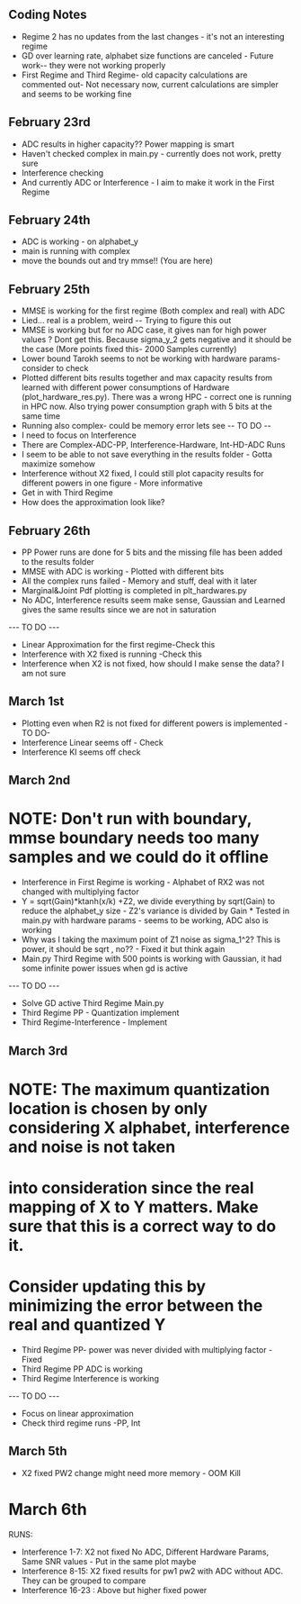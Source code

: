 ## Coding Notes
* Regime 2 has no updates from the last changes - it's not an interesting regime
* GD over learning rate, alphabet size functions are canceled - Future work-- they were not working properly
* First Regime and Third Regime- old capacity calculations are commented out- Not necessary now, current calculations are simpler and seems to be working fine


## February 23rd
* ADC results in higher capacity?? Power mapping is smart
*  Haven't checked complex in main.py - currently does not work, pretty sure
* Interference checking
* And currently ADC or Interference - I aim to make it work in the First Regime

## February 24th
* ADC is working - on alphabet_y
* main is running with complex
* move the bounds out and try mmse!! (You are here)

## February 25th
* MMSE is working for the first regime (Both complex and real) with ADC
* Lied... real is a problem, weird -- Trying to figure this out
* MMSE is working but for no ADC case, it gives nan for high power values ? Dont get this. Because sigma_y_2 gets negative and it should be the case (More points fixed this- 2000 Samples currently)
* Lower bound Tarokh seems to not be working with hardware params-consider to check
* Plotted different bits results together  and max capacity results from learned with different power consumptions of Hardware (plot_hardware_res.py). There was a wrong HPC - correct one is running in HPC now. Also trying power consumption graph with 5 bits at the same time
* Running also complex- could be memory error lets see
-- TO DO --
* I need to focus on Interference 
* There are Complex-ADC-PP, Interference-Hardware, Int-HD-ADC Runs
* I seem to be able to not save everything in the results folder - Gotta maximize somehow
* Interference without X2 fixed, I could still plot capacity results for different powers in one figure - More informative
* Get in with Third Regime
* How does the approximation look like?

## February 26th
* PP Power runs are done for 5 bits and the missing file has been added to the results folder
* MMSE with ADC is working - Plotted with different bits
* All the complex runs failed - Memory and stuff, deal with it later
* Marginal&Joint Pdf plotting is completed in plt_hardwares.py
* No ADC, Interference results seem make sense, Gaussian and Learned gives the same results since we are not in saturation


--- TO DO ---
* Linear Approximation for the first regime-Check this
* Interference with X2 fixed is running -Check this
* Interference when X2 is not fixed, how should I make sense the data? I am not sure


## March 1st
* Plotting even when R2 is not fixed for different powers is implemented
-TO DO-
* Interference Linear seems off - Check
* Interference KI seems off check

## March 2nd
# NOTE: Don't run with boundary, mmse boundary needs too many samples and we could do it offline
* Interference in First Regime is working - Alphabet of RX2 was not changed with multiplying factor
* Y = sqrt(Gain)*ktanh(x/k) +Z2, we divide everything by sqrt(Gain) to reduce the alphabet_y size - Z2's variance is divided by Gain 
        * Tested in main.py with hardware params - seems to be working, ADC also is working
* Why was I taking the maximum point of Z1 noise as sigma_1^2? This is power, it should be sqrt , no?? - Fixed it but think again
* Main.py Third Regime with 500 points is working with Gaussian, it had some infinite power issues when gd is active

--- TO DO ---
* Solve GD active Third Regime Main.py 
* Third Regime PP - Quantization implement
* Third Regime-Interference - Implement
    

## March 3rd
# NOTE: The maximum quantization location is chosen by only considering X alphabet, interference and noise is not taken 
# into consideration since the real mapping of X to Y matters. Make sure that this is a correct way to do it. 
# Consider updating this by minimizing the error between the real and quantized Y
* Third Regime PP- power was never divided with multiplying factor - Fixed
* Third Regime PP ADC is working
* Third Regime Interference is working

--- TO DO ---
* Focus on linear approximation
* Check third regime runs -PP, Int

## March 5th
* X2 fixed PW2 change might need more memory - OOM Kill

# March 6th
RUNS: 
* Interference 1-7:  X2 not fixed No ADC, Different Hardware Params, Same SNR values - Put in the same plot maybe
* Interference 8-15: X2 fixed results for pw1 pw2 with ADC without ADC. They can be grouped to compare
* Interference 16-23 : Above but higher fixed power
